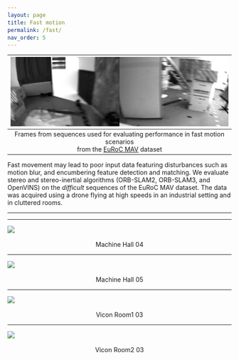 ```yaml
---
layout: page
title: Fast motion
permalink: /fast/
nav_order: 5
---
```


| ![](/images/fast_images.png) |
|:--:|
| Frames from sequences used for evaluating performance in fast motion scenarios <br /> from the [EuRoC MAV](https://projects.asl.ethz.ch/datasets/doku.php?id=kmavvisualinertialdatasets) dataset  |

Fast movement may lead to poor input data featuring disturbances such as motion blur, and encumbering feature detection and matching.
We evaluate stereo and stereo-inertial algorithms (ORB-SLAM2, ORB-SLAM3, and OpenVINS) on the _difficult_ sequences of the EuRoC MAV dataset.
The data was acquired using a drone flying at high speeds in an industrial setting and in cluttered rooms.

-------------------------

<div>

<hr>
<img src="{{ '/results/euroc-fast/MH_04_difficult.png' | absolute_url }}" />
<p style="text-align:center"> Machine Hall 04 </p>
<hr>

<img src="{{ '/results/euroc-fast/MH_05_difficult.png' | absolute_url }}" />
<p style="text-align:center"> Machine Hall 05 </p>
<hr>

<img src="{{ '/results/euroc-fast/V1_03_difficult.png' | absolute_url }} " />
<p style="text-align:center"> Vicon Room1 03 </p>
<hr>

<img src="{{ '/results/euroc-fast/V2_03_difficult.png' | absolute_url }}" />
<p style="text-align:center"> Vicon Room2 03 </p>

</div>
